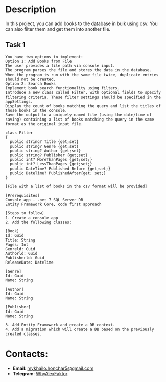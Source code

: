 # Description
In this project, you can add books to the database in bulk using csv. You can also filter them and get them into another file.

## Task 1
```
You have two options to implement:
Option 1: Add Books from File
The user provides a file path via console input.
The program parses the file and stores the data in the database.
When the program is run with the same file twice, duplicate entries should not be created.
Option 2: Search Books
Implement book search functionality using filters.
Introduce a new class called Filter, with optional fields to specify filtering criteria. These filter settings should be specified in the appSettings.
Display the count of books matching the query and list the titles of those books in the console.
Save the output to a uniquely named file (using the date/time of saving) containing a list of books matching the query in the same format as the original input file.

class Filter
{
  public string? Title {get;set}
  public string? Genre {get;set} 
  public string? Author {get;set} 
  public string? Publisher {get;set} 
  public int? MoreThanPages {get;set;} 
  public int? LessThanPages {get;set;} 
  public DateTime? Published Before {get;set;} 
  public DateTime? PublishedAfter{get; set;}
}

[File with a list of books in the csv format will be provided]

[Prerequisites]
Console app - .net 7 SQL Server DB
Entity Framework Core, code first approach

[Steps to follow]
1. Create a console app 
2. Add the following classes:

[Book]
Id: Guid
Title: String
Pages: Int
Genreld: Guid
Authorld: Guid
Publisherld: Guid
ReleaseDate: DateTime

[Genre]
Id: Guid
Name: String

[Author]
Id: Guid
Name: String

[Publisher]
Id: Guid
Name: String

3. Add Entity Framework and create a DB context.
4. Add a migration which will create a DB based on the previously created classes.
```

# Contacts:
- **Email**: [mykhailo.honchar5@gmail.com](mailto:mykhailo.honchar5@gmail.com)
- **Telegram**: [WhyAlexFaktor](https://t.me/WhyAlexFaktor)
